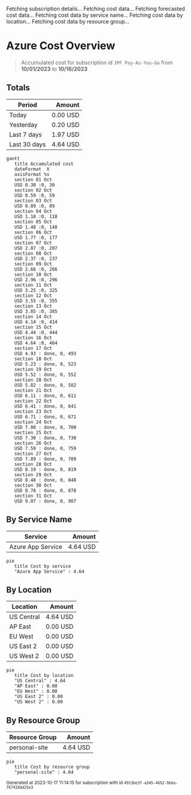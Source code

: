 Fetching subscription details...
Fetching cost data...
Fetching forecasted cost data...
Fetching cost data by service name...
Fetching cost data by location...
Fetching cost data by resource group...
# Azure Cost Overview

> Accumulated cost for subscription id `JPF Pay-As-You-Go` from **10/01/2023** to **10/16/2023**

## Totals

|Period|Amount|
|---|---:|
|Today|0.00 USD|
|Yesterday|0.20 USD|
|Last 7 days|1.97 USD|
|Last 30 days|4.64 USD|

```mermaid
gantt
   title Accumulated cost
   dateFormat  X
   axisFormat %s
   section 01 Oct
   USD 0.30 :0, 30
   section 02 Oct
   USD 0.59 :0, 59
   section 03 Oct
   USD 0.89 :0, 89
   section 04 Oct
   USD 1.18 :0, 118
   section 05 Oct
   USD 1.48 :0, 148
   section 06 Oct
   USD 1.77 :0, 177
   section 07 Oct
   USD 2.07 :0, 207
   section 08 Oct
   USD 2.37 :0, 237
   section 09 Oct
   USD 2.66 :0, 266
   section 10 Oct
   USD 2.96 :0, 296
   section 11 Oct
   USD 3.25 :0, 325
   section 12 Oct
   USD 3.55 :0, 355
   section 13 Oct
   USD 3.85 :0, 385
   section 14 Oct
   USD 4.14 :0, 414
   section 15 Oct
   USD 4.44 :0, 444
   section 16 Oct
   USD 4.64 :0, 464
   section 17 Oct
   USD 4.93 : done, 0, 493
   section 18 Oct
   USD 5.23 : done, 0, 523
   section 19 Oct
   USD 5.52 : done, 0, 552
   section 20 Oct
   USD 5.82 : done, 0, 582
   section 21 Oct
   USD 6.11 : done, 0, 611
   section 22 Oct
   USD 6.41 : done, 0, 641
   section 23 Oct
   USD 6.71 : done, 0, 671
   section 24 Oct
   USD 7.00 : done, 0, 700
   section 25 Oct
   USD 7.30 : done, 0, 730
   section 26 Oct
   USD 7.59 : done, 0, 759
   section 27 Oct
   USD 7.89 : done, 0, 789
   section 28 Oct
   USD 8.19 : done, 0, 819
   section 29 Oct
   USD 8.48 : done, 0, 848
   section 30 Oct
   USD 8.78 : done, 0, 878
   section 31 Oct
   USD 9.07 : done, 0, 907
```

## By Service Name

|Service|Amount|
|---|---:|
|Azure App Service|4.64 USD|

```mermaid
pie
   title Cost by service
   "Azure App Service" : 4.64
```

## By Location

|Location|Amount|
|---|---:|
|US Central|4.64 USD|
|AP East|0.00 USD|
|EU West|0.00 USD|
|US East 2|0.00 USD|
|US West 2|0.00 USD|

```mermaid
pie
   title Cost by location
   "US Central" : 4.64
   "AP East" : 0.00
   "EU West" : 0.00
   "US East 2" : 0.00
   "US West 2" : 0.00
```

## By Resource Group

|Resource Group|Amount|
|---|---:|
|personal-site|4.64 USD|

```mermaid
pie
   title Cost by resource group
   "personal-site" : 4.64
```

<sup>Generated at 2023-10-17 11:14:15 for subscription with id `4913be3f-a345-4652-9bba-767418dd25e3`</sup>
